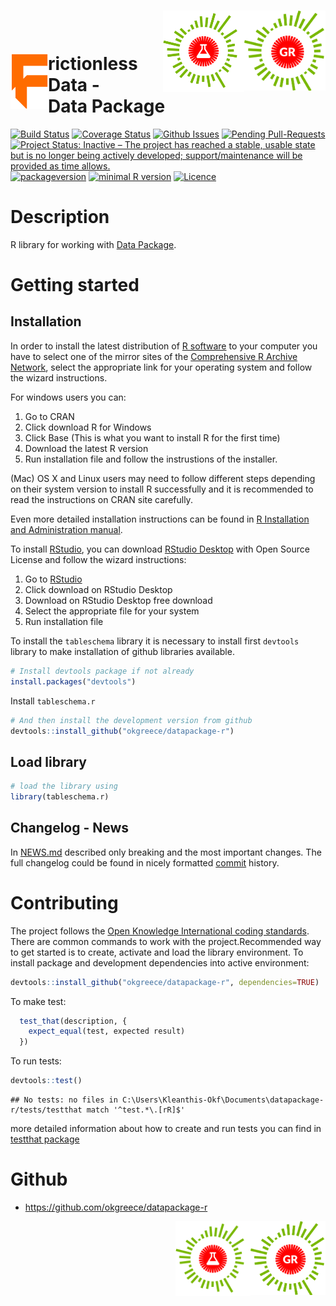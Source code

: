 <img src="okgr.png" align="right" width=130px /><img src="oklabs.png" align="right" width=130px /><br><br/><img src="frictionlessdata.png" align="left" width=60 />rictionless Data - <br/> Data Package
================

[![Build Status](https://travis-ci.org/okgreece/datapackage-r.svg?branch=master)](https://travis-ci.org/okgreece/datapackage-r) [![Coverage Status](https://coveralls.io/repos/github/okgreece/datapackage-r/badge.svg?branch=master)](https://coveralls.io/github/okgreece/datapackage-r?branch=master) [![Github Issues](http://githubbadges.herokuapp.com/okgreece/datapackage-r/issues.svg)](https://github.com/okgreece/datapackage-r/issues) [![Pending Pull-Requests](http://githubbadges.herokuapp.com/okgreece/datapackage-r/pulls.svg)](https://github.com/okgreece/datapackage-r/pulls) [![Project Status: Inactive – The project has reached a stable, usable state but is no longer being actively developed; support/maintenance will be provided as time allows.](http://www.repostatus.org/badges/latest/inactive.svg)](http://www.repostatus.org/#inactive) [![packageversion](https://img.shields.io/badge/Package%20version-0.0.0.9000-orange.svg?style=flat-square)](commits/master) [![minimal R version](https://img.shields.io/badge/R%3E%3D-3.1-6666ff.svg)](https://cran.r-project.org/) [![Licence](https://img.shields.io/badge/licence-MIT-blue.svg)](https://opensource.org/licenses/MIT)

Description
===========

R library for working with [Data Package](http://frictionlessdata.io/specs/data-package).

Getting started
===============

Installation
------------

In order to install the latest distribution of [R software](https://www.r-project.org/) to your computer you have to select one of the mirror sites of the [Comprehensive R Archive Network](https://cloud.r-project.org/), select the appropriate link for your operating system and follow the wizard instructions.

For windows users you can:

1.  Go to CRAN
2.  Click download R for Windows
3.  Click Base (This is what you want to install R for the first time)
4.  Download the latest R version
5.  Run installation file and follow the instrustions of the installer.

(Mac) OS X and Linux users may need to follow different steps depending on their system version to install R successfully and it is recommended to read the instructions on CRAN site carefully.

Even more detailed installation instructions can be found in [R Installation and Administration manual](https://cran.r-project.org/doc/manuals/R-admin.html).

To install [RStudio](https://www.rstudio.com/), you can download [RStudio Desktop](https://www.rstudio.com/products/rstudio/download/) with Open Source License and follow the wizard instructions:

1.  Go to [RStudio](https://www.rstudio.com/products/rstudio/)
2.  Click download on RStudio Desktop
3.  Download on RStudio Desktop free download
4.  Select the appropriate file for your system
5.  Run installation file

To install the `tableschema` library it is necessary to install first `devtools` library to make installation of github libraries available.

``` r
# Install devtools package if not already
install.packages("devtools")
```

Install `tableschema.r`

``` r
# And then install the development version from github
devtools::install_github("okgreece/datapackage-r")
```

Load library
------------

``` r
# load the library using
library(tableschema.r)
```

Changelog - News
----------------

In [NEWS.md](https://github.com/okgreece/datapackage-r/blob/master/NEWS.md) described only breaking and the most important changes. The full changelog could be found in nicely formatted [commit](https://github.com/okgreece/datapackage-r/commits/master) history.

Contributing
============

The project follows the [Open Knowledge International coding standards](https://github.com/okfn/coding-standards). There are common commands to work with the project.Recommended way to get started is to create, activate and load the library environment. To install package and development dependencies into active environment:

``` r
devtools::install_github("okgreece/datapackage-r", dependencies=TRUE)
```

To make test:

``` r
  test_that(description, {
    expect_equal(test, expected result)
  })
```

To run tests:

``` r
devtools::test()
```

    ## No tests: no files in C:\Users\Kleanthis-Okf\Documents\datapackage-r/tests/testthat match '^test.*\.[rR]$'

more detailed information about how to create and run tests you can find in [testthat package](https://github.com/hadley/testthat)

Github
======

-   <https://github.com/okgreece/datapackage-r>

<img src="okgr.png" align="right" width=120px /><img src="oklabs.png" align="right" width=120px />
